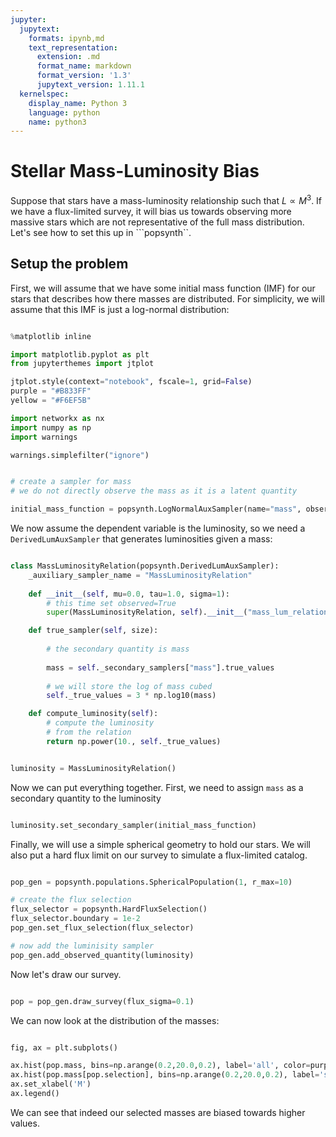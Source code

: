 ```yaml
---
jupyter:
  jupytext:
    formats: ipynb,md
    text_representation:
      extension: .md
      format_name: markdown
      format_version: '1.3'
      jupytext_version: 1.11.1
  kernelspec:
    display_name: Python 3
    language: python
    name: python3
---
```

# Stellar Mass-Luminosity Bias

Suppose that stars have a mass-luminosity relationship such that $L
\propto M^3$. If we have a flux-limited survey, it will bias us
towards observing more massive stars which are not representative of
the full mass distribution. Let's see how to set this up in ```popsynth``. 

## Setup the problem
First, we will assume that we have some initial mass function (IMF)
for our stars that describes how there masses are distributed. For
simplicity, we will assume that this IMF is just a log-normal distribution:

```python

%matplotlib inline

import matplotlib.pyplot as plt
from jupyterthemes import jtplot

jtplot.style(context="notebook", fscale=1, grid=False)
purple = "#B833FF"
yellow = "#F6EF5B"

import networkx as nx
import numpy as np
import warnings

warnings.simplefilter("ignore")


# create a sampler for mass
# we do not directly observe the mass as it is a latent quantity

initial_mass_function = popsynth.LogNormalAuxSampler(name="mass", observed = False)

```

We now assume the dependent variable is the luminosity, so we need a
```DerivedLumAuxSampler``` that generates luminosities given a mass:

```python

class MassLuminosityRelation(popsynth.DerivedLumAuxSampler):
    _auxiliary_sampler_name = "MassLuminosityRelation"
  
    def __init__(self, mu=0.0, tau=1.0, sigma=1):
        # this time set observed=True
        super(MassLuminosityRelation, self).__init__("mass_lum_relation", uses_distance=False)

    def true_sampler(self, size):
        
		# the secondary quantity is mass 
		
        mass = self._secondary_samplers["mass"].true_values
        
		# we will store the log of mass cubed
        self._true_values = 3 * np.log10(mass)

    def compute_luminosity(self):
        # compute the luminosity
		# from the relation
        return np.power(10., self._true_values)


luminosity = MassLuminosityRelation()

```

Now we can put everything together. First, we need to assign
```mass``` as a secondary quantity to the luminosity

```python

luminosity.set_secondary_sampler(initial_mass_function)

```

Finally, we will use a simple spherical geometry to hold our stars. We
will also put a hard flux limit on our survey to simulate a
flux-limited catalog.

```python

pop_gen = popsynth.populations.SphericalPopulation(1, r_max=10)

# create the flux selection
flux_selector = popsynth.HardFluxSelection()
flux_selector.boundary = 1e-2
pop_gen.set_flux_selection(flux_selector)

# now add the luminisity sampler
pop_gen.add_observed_quantity(luminosity)


```

Now let's draw our survey.

```python

pop = pop_gen.draw_survey(flux_sigma=0.1)

```

We can now look at the distribution of the masses:


```python tags=["nbsphinx-thumbnail"]

fig, ax = plt.subplots()

ax.hist(pop.mass, bins=np.arange(0.2,20.0,0.2), label='all', color=purple);
ax.hist(pop.mass[pop.selection], bins=np.arange(0.2,20.0,0.2), label='selected', color=yellow);
ax.set_xlabel('M')
ax.legend()

```

We can see that indeed our selected masses are biased towards higher values. 
